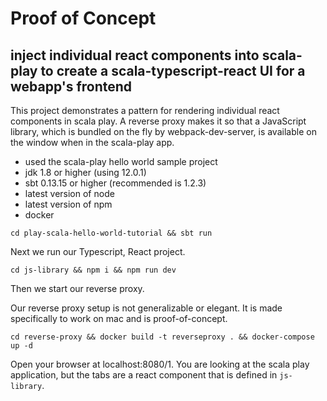 # Proof of Concept
## inject individual react components into scala-play to create a scala-typescript-react UI for a webapp's frontend

This project demonstrates a pattern for rendering individual react components in scala play. A reverse proxy makes it so that a JavaScript library, which is bundled on the fly by webpack-dev-server, is available on the window when in the scala-play app.

* used the scala-play hello world sample project
* jdk 1.8 or higher (using 12.0.1)
* sbt 0.13.15 or higher (recommended is 1.2.3)
* latest version of node
* latest version of npm
* docker

```
cd play-scala-hello-world-tutorial && sbt run
```
Next we run our Typescript, React project.

```
cd js-library && npm i && npm run dev
```

Then we start our reverse proxy.

Our reverse proxy setup is not generalizable or elegant. It is made specifically to work on mac and is proof-of-concept.

```
cd reverse-proxy && docker build -t reverseproxy . && docker-compose up -d
```
Open your browser at localhost:8080/1. You are looking at the scala play application, but the tabs are a react component that is defined in `js-library`.

